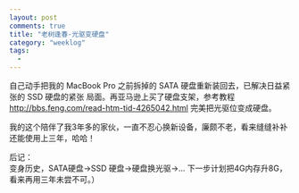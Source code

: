 ```yaml
---
layout: post
comments: true
title: "老树逢春-光驱变硬盘"
category: "weeklog"
tags: 
  - 
---
```


自己动手把我的 MacBook Pro 之前拆掉的 SATA 硬盘重新装回去，已解决日益紧张的 SSD 硬盘的紧张
局面。再亚马逊上买了硬盘支架，参考教程<http://bbs.feng.com/read-htm-tid-4265042.html> 
完美把光驱位变成硬盘。


我的这个陪伴了我3年多的家伙，一直不忍心换新设备，廉颇不老，看来缝缝补补还能使用上三年，哈哈！

后记：  
变身历史，SATA硬盘->SSD 硬盘->硬盘换光驱->... 
下一步计划把4G内存升8G，看来再用三年未尝不可。）